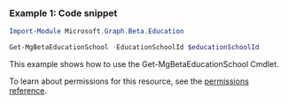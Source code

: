 ### Example 1: Code snippet

```powershell
Import-Module Microsoft.Graph.Beta.Education

Get-MgBetaEducationSchool -EducationSchoolId $educationSchoolId
```
This example shows how to use the Get-MgBetaEducationSchool Cmdlet.

To learn about permissions for this resource, see the [permissions reference](/graph/permissions-reference).

